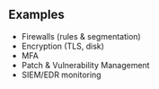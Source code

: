 ## Examples
- Firewalls (rules & segmentation)
- Encryption (TLS, disk)
- MFA
- Patch & Vulnerability Management
- SIEM/EDR monitoring
